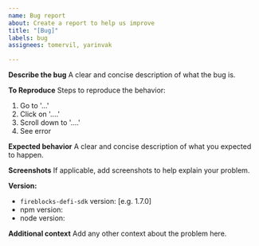 ```yaml
---
name: Bug report
about: Create a report to help us improve
title: "[Bug]"
labels: bug
assignees: tomervil, yarinvak

---
```


**Describe the bug**
A clear and concise description of what the bug is.

**To Reproduce**
Steps to reproduce the behavior:
1. Go to '...'
2. Click on '....'
3. Scroll down to '....'
4. See error

**Expected behavior**
A clear and concise description of what you expected to happen.

**Screenshots**
If applicable, add screenshots to help explain your problem.

**Version:**
 - `fireblocks-defi-sdk` version: [e.g. 1.7.0]
 - npm version:
 - node version:

**Additional context**
Add any other context about the problem here.
